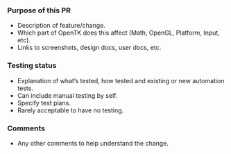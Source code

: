 ### Purpose of this PR

* Description of feature/change.
* Which part of OpenTK does this affect (Math, OpenGL, Platform, Input, etc).
* Links to screenshots, design docs, user docs, etc.

### Testing status

* Explanation of what’s tested, how tested and existing or new automation tests.
* Can include manual testing by self.
* Specify test plans.
* Rarely acceptable to have no testing.

### Comments

* Any other comments to help understand the change.
